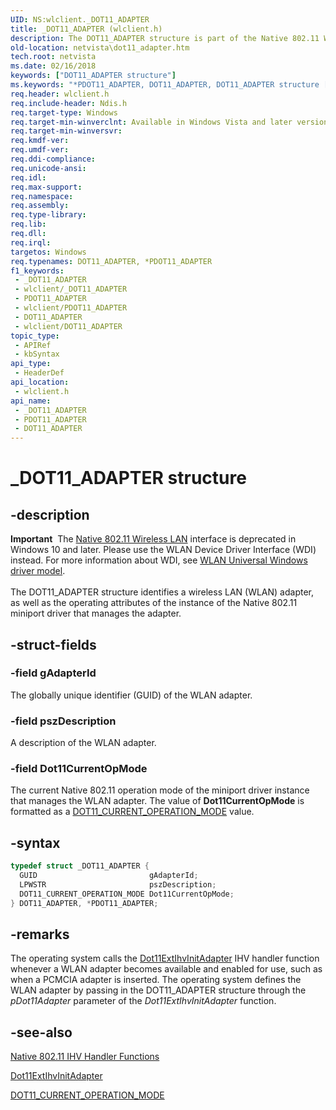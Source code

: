 ```yaml
---
UID: NS:wlclient._DOT11_ADAPTER
title: _DOT11_ADAPTER (wlclient.h)
description: The DOT11_ADAPTER structure is part of the Native 802.11 Wireless LAN interface, which is deprecated for Windows 10 and later.
old-location: netvista\dot11_adapter.htm
tech.root: netvista
ms.date: 02/16/2018
keywords: ["DOT11_ADAPTER structure"]
ms.keywords: "*PDOT11_ADAPTER, DOT11_ADAPTER, DOT11_ADAPTER structure [Network Drivers Starting with Windows Vista], Native_802.11_data_types_0575eb35-d3de-41ad-a956-1714e642b8b5.xml, PDOT11_ADAPTER, PDOT11_ADAPTER structure pointer [Network Drivers Starting with Windows Vista], _DOT11_ADAPTER, netvista.dot11_adapter, wlclient/DOT11_ADAPTER, wlclient/PDOT11_ADAPTER"
req.header: wlclient.h
req.include-header: Ndis.h
req.target-type: Windows
req.target-min-winverclnt: Available in Windows Vista and later versions of the Windows operating   systems.
req.target-min-winversvr: 
req.kmdf-ver: 
req.umdf-ver: 
req.ddi-compliance: 
req.unicode-ansi: 
req.idl: 
req.max-support: 
req.namespace: 
req.assembly: 
req.type-library: 
req.lib: 
req.dll: 
req.irql: 
targetos: Windows
req.typenames: DOT11_ADAPTER, *PDOT11_ADAPTER
f1_keywords:
 - _DOT11_ADAPTER
 - wlclient/_DOT11_ADAPTER
 - PDOT11_ADAPTER
 - wlclient/PDOT11_ADAPTER
 - DOT11_ADAPTER
 - wlclient/DOT11_ADAPTER
topic_type:
 - APIRef
 - kbSyntax
api_type:
 - HeaderDef
api_location:
 - wlclient.h
api_name:
 - _DOT11_ADAPTER
 - PDOT11_ADAPTER
 - DOT11_ADAPTER
---
```


# _DOT11_ADAPTER structure


## -description

<div class="alert"><b>Important</b>  The <a href="/previous-versions/windows/hardware/wireless/ff560689(v=vs.85)">Native 802.11 Wireless LAN</a> interface is deprecated in Windows 10 and later. Please use the WLAN Device Driver Interface (WDI) instead. For more information about WDI, see <a href="/windows-hardware/drivers/network/wifi-universal-driver-model">WLAN Universal Windows driver model</a>.</div><div> </div>The DOT11_ADAPTER structure identifies a wireless LAN (WLAN) adapter, as well as the operating
  attributes of the instance of the Native 802.11 miniport driver that manages the adapter.

## -struct-fields

### -field gAdapterId

The globally unique identifier (GUID) of the WLAN adapter.

### -field pszDescription

A description of the WLAN adapter.

### -field Dot11CurrentOpMode

The current Native 802.11 operation mode of the miniport driver instance that manages the WLAN
     adapter. The value of
     <b>Dot11CurrentOpMode</b> is formatted as a
     <a href="..\windot11\ns-windot11-_dot11_current_operation_mode.md">
     DOT11_CURRENT_OPERATION_MODE</a> value.

## -syntax

```cpp
typedef struct _DOT11_ADAPTER {
  GUID                         gAdapterId;
  LPWSTR                       pszDescription;
  DOT11_CURRENT_OPERATION_MODE Dot11CurrentOpMode;
} DOT11_ADAPTER, *PDOT11_ADAPTER;
```

## -remarks

The operating system calls the
    <a href="..\wlanihv\nc-wlanihv-dot11extihv_init_adapter.md">Dot11ExtIhvInitAdapter</a> IHV
    handler function whenever a WLAN adapter becomes available and enabled for use, such as when a PCMCIA
    adapter is inserted. The operating system defines the WLAN adapter by passing in the DOT11_ADAPTER
    structure through the
    <i>pDot11Adapter</i> parameter of the
    <i>Dot11ExtIhvInitAdapter</i> function.

## -see-also

<a href="/windows-hardware/drivers/network/native-802-11-ihv-handler-functions">Native 802.11 IHV Handler
   Functions</a>



<a href="..\wlanihv\nc-wlanihv-dot11extihv_init_adapter.md">Dot11ExtIhvInitAdapter</a>



<a href="..\windot11\ns-windot11-_dot11_current_operation_mode.md">DOT11_CURRENT_OPERATION_MODE</a>

